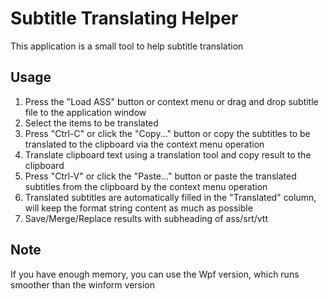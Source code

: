 # Subtitle Translating Helper

This application is a small tool to help subtitle translation

## Usage

1. Press the "Load ASS" button or context menu or drag and drop subtitle file to the application window
1. Select the items to be translated
1. Press "Ctrl-C" or click the "Copy..." button or copy the subtitles to be translated to the clipboard via the context menu operation
1. Translate clipboard text using a translation tool and copy result to the clipboard
1. Press "Ctrl-V" or click the "Paste..." button or paste the translated subtitles from the clipboard by the context menu operation
1. Translated subtitles are automatically filled in the "Translated" column, will keep the format string content as much as possible
1. Save/Merge/Replace results with subheading of ass/srt/vtt

## Note

If you have enough memory, you can use the Wpf version, which runs smoother than the winform version

